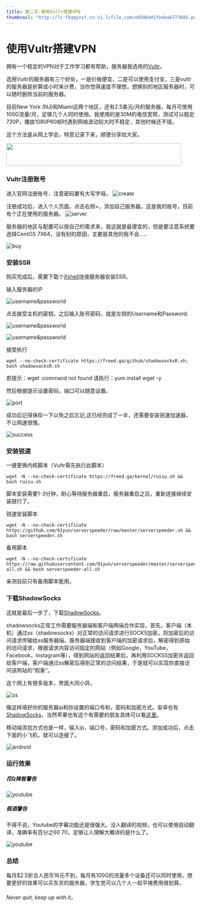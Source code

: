 ```yaml
---
title: 第二天-使用Vultr搭建VPN
thumbnail: "http://lc-fkqqyvsf.cn-n1.lcfile.com/e0506e01feeba6773685.png"
---
```

# 使用Vultr搭建VPN

拥有一个稳定的VPN对于工作学习都有帮助，服务器我选用的[Vultr](https://www.vultr.com/?ref=7337623)。

选用Vultr的服务器有三个好处，一是价格便宜，二是可以使用支付宝，三是vultr的服务器是折算成小时来计费，当你觉得速度不理想，想换别的地区服务器时，可以随时删除当前的服务器。

目前New York (NJ)和Miami这两个地区，还有2.5美元/月的服务器，每月可使用100G流量/月，足够几个人同时使用。我使用的是30M的电信宽带，测试可以稳定720P，播放1080P60帧时遇到网络波动较大时不稳定，其他时候还不错。

这个方法是从网上学会，特意记录下来，顺便分享给大家。    

<a href="https://www.vultr.com/?ref=7337623"><img src="https://www.vultr.com/media/banner_2.png" width="468" height="60"></a>

### Vultr注册账号
进入官网注册账号，注意密码要有大写字母。
![create](http://lc-fkqqyvsf.cn-n1.lcfile.com/9817c2c8ca3094206ad4.png)

注册成功后，进入个人页面，点击右侧+，添加自己服务器。这是我的账号，目前有个正在使用的服务器。
![server](http://lc-fkqqyvsf.cn-n1.lcfile.com/9f7ffc0862536f0e4759.png)

服务器的地区与配置可以按自己的需求来，我这就是最便宜的，但是要注意系统要选择CentOS 7X64，没有别的原因，主要是其他的我不会.....

![buy](http://lc-fkqqyvsf.cn-n1.lcfile.com/1c47a9b4b5fc6a309c4f.png)



### 安装SSR

购买完成后，需要下载个[Xshell](http://www.xshellcn.com/xiazai.html)连接服务器安装SSR。

输入服务器的IP

![username&passworld](http://lc-fkqqyvsf.cn-n1.lcfile.com/c6fc5f94cf9f98271d95.png)

点击接受主机的密钥，之后输入账号密码，就是左侧的Username和Password.

![username&passworld](http://lc-fkqqyvsf.cn-n1.lcfile.com/199a142fb4960fde138a.png)

![username&passworld](http://lc-fkqqyvsf.cn-n1.lcfile.com/508ca568f99b61abb9d3.png)


接受执行

    wget --no-check-certificate https://freed.ga/github/shadowsocksR.sh; bash shadowsocksR.sh

若提示：wget :command not found
请执行：yum install wget -y

然后根据提示设置密码，端口可以随意设置。

![port](http://lc-fkqqyvsf.cn-n1.lcfile.com/0d0ddf6e66e4757b8d54.png)

成功后记得保存一下以免之后忘记,这已经完成了一半，还需要安装锐速加速器，不让网速很慢。

![success](http://lc-fkqqyvsf.cn-n1.lcfile.com/ad96e3524d987d1d6338.png)

### 安装锐速

一键更换内核脚本（Vultr需先执行此脚本）

    wget -N --no-check-certificate https://freed.ga/kernel/ruisu.sh && bash ruisu.sh

脚本安装需要1-3分钟，耐心等待服务器重启，服务器重启之后，重新连接继续安装就行了。

锐速安装脚本

    wget -N --no-check-certificate https://github.com/91yun/serverspeeder/raw/master/serverspeeder.sh && bash serverspeeder.sh

备用脚本

    wget -N --no-check-certificate https://raw.githubusercontent.com/91yun/serverspeeder/master/serverspeeder-all.sh && bash serverspeeder-all.sh

亲测目前只有备用脚本能用。

### 下载ShadowSocks
这就是最后一步了，下载[ShadowSocks](https://github.com/shadowsocks/shadowsocks-libev/releases)。

shadowsocks正常工作需要服务器端和客户端两端合作实现，首先，客户端（本机）通过ss（shadowsocks）对正常的访问请求进行SOCK5加密，将加密后的访问请求传输给ss服务器端，服务器端接收到客户端的加密请求后，解密得到原始的访问请求，根据请求内容访问指定的网站（例如Google，YouTube，Facebook，instagram等），得到网站的返回结果后，再利用SOCKS5加密并返回给客户端，客户端通过ss解密后得到正常的访问结果，于是就可以实现你直接访问该网站的“假象”。

这个网上有很多版本，界面大同小异。

![ss](http://lc-fkqqyvsf.cn-n1.lcfile.com/e0a5ad7569a5951cff2a.png)

像这样填好你的服务器ip和你设置的端口号和，密码和加密方式。安卓也有[ShadowSocks](https://github.com/shadowsocks/shadowsocks-android/releases)，当然苹果也有这个有需要的朋友具体可以看[这里](http://vultr.aicnm.com/Windows%E3%80%81Mac%E3%80%81%E5%AE%89%E5%8D%93%E5%92%8CiOS%E4%B8%8B%E8%BD%BDss%E5%AE%A2%E6%88%B7%E7%AB%AF%E5%8F%8A%E9%85%8D%E7%BD%AE%E6%96%B9%E6%B3%95/)。

移动端添加方式也是一样，输入ip，端口号，密码和加密方式。添加成功后，点击下面的小飞机，就可以连接了。

![android](http://lc-fkqqyvsf.cn-n1.lcfile.com/a401655d928265a03c25.png)

### 运行效果

##### 花Q降智警告

![youtube](http://lc-fkqqyvsf.cn-n1.lcfile.com/6acd3bc774723fd23aa1.png)

##### 假酒警告

不得不说，Youtube的字幕功能还是很强大。没人翻译的视频，也可以使用自动翻译，准确率有百分之60 70，足够让人理解大概讲的是什么了。

![youtube](http://lc-fkqqyvsf.cn-n1.lcfile.com/af1e68f15790759d71e4.png)

### 总结
每月$2.5折合人民币16元不到，每月有100G的流量多个设备还可以同时使用，想要更好的效果可以买东京的服务器，学生党可以几个人一起平摊费用很划算。

###### Never quit, keep up with it。